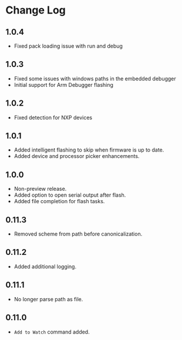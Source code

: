 # Change Log

## 1.0.4
- Fixed pack loading issue with run and debug

## 1.0.3
- Fixed some issues with windows paths in the embedded debugger
- Initial support for Arm Debugger flashing

## 1.0.2
- Fixed detection for NXP devices

## 1.0.1
- Added intelligent flashing to skip when firmware is up to date.
- Added device and processor picker enhancements.

## 1.0.0
- Non-preview release.
- Added option to open serial output after flash.
- Added file completion for flash tasks.

## 0.11.3
- Removed scheme from path before canonicalization.

## 0.11.2
- Added additional logging.

## 0.11.1
- No longer parse path as file.

## 0.11.0
- `Add to Watch` command added.
